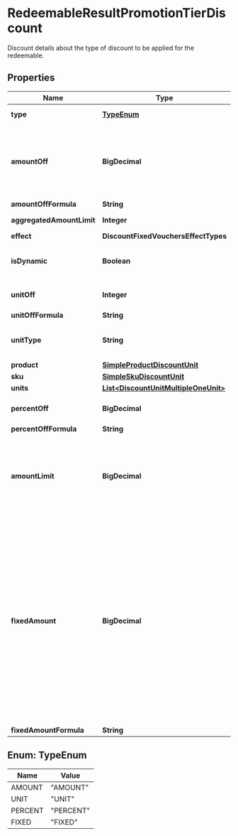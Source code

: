 

# RedeemableResultPromotionTierDiscount

Discount details about the type of discount to be applied for the redeemable.

## Properties

| Name | Type | Description | Notes |
|------------ | ------------- | ------------- | -------------|
|**type** | [**TypeEnum**](#TypeEnum) | Defines the type of the voucher. |  |
|**amountOff** | **BigDecimal** | Amount taken off the subtotal of a price. Value is multiplied by 100 to precisely represent 2 decimal places. For example, a $10 discount is written as 1000. |  |
|**amountOffFormula** | **String** |  |  [optional] |
|**aggregatedAmountLimit** | **Integer** | Maximum discount amount per order. |  [optional] |
|**effect** | **DiscountFixedVouchersEffectTypes** |  |  [optional] |
|**isDynamic** | **Boolean** | Flag indicating whether the discount was calculated using a formula. |  [optional] |
|**unitOff** | **Integer** | Number of units to be granted a full value discount. |  [optional] |
|**unitOffFormula** | **String** |  |  [optional] |
|**unitType** | **String** | The product deemed as free, chosen from product inventory (e.g. time, items). |  |
|**product** | [**SimpleProductDiscountUnit**](SimpleProductDiscountUnit.md) |  |  [optional] |
|**sku** | [**SimpleSkuDiscountUnit**](SimpleSkuDiscountUnit.md) |  |  [optional] |
|**units** | [**List&lt;DiscountUnitMultipleOneUnit&gt;**](DiscountUnitMultipleOneUnit.md) |  |  |
|**percentOff** | **BigDecimal** | The percent discount that the customer will receive. |  |
|**percentOffFormula** | **String** |  |  [optional] |
|**amountLimit** | **BigDecimal** | Upper limit allowed to be applied as a discount. Value is multiplied by 100 to precisely represent 2 decimal places. For example, a $6 maximum discount is written as 600. |  [optional] |
|**fixedAmount** | **BigDecimal** | Sets a fixed value for an order total or the item price. The value is multiplied by 100 to precisely represent 2 decimal places. For example, a $10 discount is written as 1000. If the fixed amount is calculated by the formula, i.e. the &#x60;fixed_amount_formula&#x60; parameter is present in the fixed amount definition, this value becomes the **fallback value**. As a result, if the formula cannot be calculated due to missing metadata, for example, this value will be used as the fixed value. |  |
|**fixedAmountFormula** | **String** |  |  [optional] |



## Enum: TypeEnum

| Name | Value |
|---- | -----|
| AMOUNT | &quot;AMOUNT&quot; |
| UNIT | &quot;UNIT&quot; |
| PERCENT | &quot;PERCENT&quot; |
| FIXED | &quot;FIXED&quot; |



